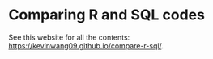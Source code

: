 # Comparing R and SQL codes

See this website for all the contents: https://kevinwang09.github.io/compare-r-sql/. 